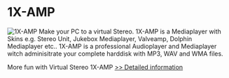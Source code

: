 # 1X-AMP
![1X-AMP](https://mycommerce.akamaized.net/api/pimages/P300151569/BIG/300151569.JPG)
Make your PC to a virtual Stereo. 1X-AMP is a Mediaplayer with Skins e.g. Stereo Unit, Jukebox Mediaplayer, Valveamp, Dolphin Mediaplayer etc.. 1X-AMP is a professional Audioplayer and Mediaplayer witch adminisitrate your complete harddisk with MP3, WAV and WMA files.

More fun with Virtual Stereo 1X-AMP
[>> Detailed information](https://secure.shareit.com/shareit/product.html?productid=300151569&affiliateid=200057808)